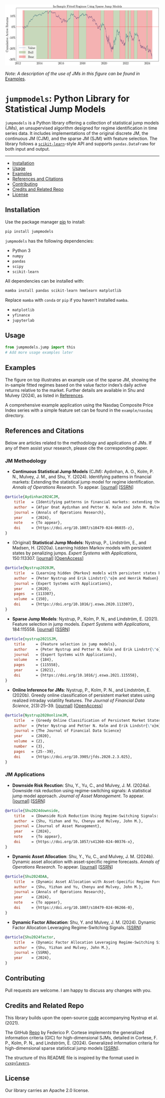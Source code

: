 ![Fitting Example](JM_value_example.png)

*Note: A description of the use of JMs in this figure can be found in* [Examples](#examples).


# `jumpmodels`: Python Library for Statistical Jump Models


`jumpmodels` is a Python library offering a collection of statistical jump models (JMs), an unsupervised algorithm designed for regime identification in time series data. 
It includes implementations of the original discrete JM, the continuous JM (CJM), and the sparse JM (SJM) with feature selection. 
The library follows a [`scikit-learn`](https://github.com/scikit-learn/scikit-learn)-style API and supports `pandas.DataFrame` for both input and output.



---

- [Installation](#installation)
- [Usage](#usage)
- [Examples](#examples)
- [References and Citations](#references-and-citations)
- [Contributing](#contributing)
- [Credits and Related Repo](#credits-and-related-repo)
- [License](#license)




## Installation

Use the package manager [pip](https://pip.pypa.io/en/stable/) to install:

```bash
pip install jumpmodels
```

`jumpmodels` has the following dependencies:

- Python 3
- `numpy` 
- `pandas`
- `scipy`
- `scikit-learn`


All dependencies can be installed with:

```bash
mamba install pandas scikit-learn hmmlearn matplotlib
```

Replace `mamba` with `conda` or `pip` if you haven't installed `mamba`.


- `matplotlib`
- `yfinance`
- `jupyterlab`

## Usage


```python
from jumpmodels.jump import this
# Add more usage examples later
```



## Examples


The figure on top illustrates an example use of the sparse JM, showing the in-sample fitted regimes based on the value factor index’s daily active returns relative to the market. 
Further details are available in Shu and Mulvey (2024), as listed in [References](#factor).


A comprehensive example application using the Nasdaq Composite Price Index series with a simple feature set can be found in the `example/nasdaq` directory.




## References and Citations

Below are articles related to the methodology and applications of JMs. 
If any of them assist your research, please cite the corresponding paper.

### JM Methodology

- **Continuous Statistical Jump Models** (CJM): Aydınhan, A. O., Kolm, P. N., Mulvey, J. M., and Shu, Y. (2024). Identifying patterns in financial markets: Extending the statistical jump model for regime identification. *Annals of Operations Research*. To appear. [[journal](https://link.springer.com/article/10.1007/s10479-024-06035-z)] [[SSRN](https://papers.ssrn.com/abstract=4556048)]


```bibtex
@article{Aydinhan2024CJM,
    title   = {Identifying patterns in financial markets: extending the statistical jump model for regime identification},
    author  = {Afşar Onat Aydınhan and Petter N. Kolm and John M. Mulvey and Yizhan Shu},
    journal = {Annals of Operations Research},
    year    = {2024},
    note    = {To appear},
    doi     = {https://doi.org/10.1007/s10479-024-06035-z},
}
```


- (Original) **Statistical Jump Models**: Nystrup, P., Lindström, E., and Madsen, H. (2020a). Learning hidden Markov models with persistent states by penalizing jumps. *Expert Systems with Applications*, 150:113307. [[journal](https://www.sciencedirect.com/science/article/abs/pii/S0957417420301329)] [[OpenAccess](https://orbit.dtu.dk/files/255194701/Learning_hidden_Markov_models_with_persistent_states_by_penalizing_jumps_ACCEPTED_ESWA.pdf)]


```bibtex
@article{Nystrup2020JM,
    title   = {Learning hidden {Markov} models with persistent states by penalizing jumps},
    author  = {Peter Nystrup and Erik Lindstr{\"o}m and Henrik Madsen},
    journal = {Expert Systems with Applications},
    year    = {2020},
    pages   = {113307},
    volume  = {150},
    doi     = {https://doi.org/10.1016/j.eswa.2020.113307},
}
```


- **Sparse Jump Models**: Nystrup, P., Kolm, P. N., and Lindström, E. (2021). Feature selection in jump models.  *Expert Systems with Applications*, 184:115558.  [[journal](https://www.sciencedirect.com/science/article/pii/S0957417421009647)] [[SSRN](https://papers.ssrn.com/sol3/papers.cfm?abstract_id=3805831)]


```bibtex
@article{nystrup2021SJM,
    title     = {Feature selection in jump models},
    author    = {Peter Nystrup and Petter N. Kolm and Erik Lindstr{\"o}m},
    journal   = {Expert Systems with Applications},
    volume    = {184},
    pages     = {115558},
    year      = {2021},
    doi       = {https://doi.org/10.1016/j.eswa.2021.115558},
}
```




- **Online Inference for JMs**:  Nystrup, P., Kolm, P. N., and Lindström, E. (2020b). Greedy online classification of persistent market states using realized intraday volatility features. *The Journal of Financial Data Science*, 2(3):25–39. [[journal](https://www.pm-research.com/content/iijjfds/2/3/25)] [[OpenAccess](https://backend.orbit.dtu.dk/ws/portalfiles/portal/242396317/Greedy_online_classification_of_persistent_market_states_using_realized_intraday_volatility_features.pdf)]

```bibtex
@article{Nystrup2020onlineJM,
    title   = {Greedy Online Classification of Persistent Market States Using Realized Intraday Volatility Features},
    author  = {Peter Nystrup and Petter N. Kolm and Erik Lindstr{\"o}m},
    journal = {The Journal of Financial Data Science}
    year    = {2020},
    volume  = {2},
    number  = {3},
    pages   = {25--39},
    doi     = {https://doi.org/10.3905/jfds.2020.2.3.025},
}
```


### JM Applications


- **Downside Risk Recution**: Shu, Y., Yu, C., and Mulvey, J. M. (2024a). Downside risk reduction using regime-switching signals: A statistical jump model approach. *Journal of Asset Management*. To appear. [[journal](https://link.springer.com/article/10.1057/s41260-024-00376-x)] [[SSRN](https://ssrn.com/abstract=4719989)]


```bibtex
@article{Shu2024downside,
    title   = {Downside Risk Reduction Using Regime-Switching Signals: A Statistical Jump Model Approach},
    author  = {Shu, Yizhan and Yu, Chenyu and Mulvey, John M.},
    journal = {Journal of Asset Management},
    year    = {2024},
    note    = {To appear},
    doi     = {https://doi.org/10.1057/s41260-024-00376-x},
}
```




- **Dynamic Asset Allocation**: Shu, Y., Yu, C., and Mulvey, J. M. (2024b). Dynamic asset allocation with asset-specific regime forecasts. *Annals of Operations Research*. To appear. [[journal](https://link.springer.com/article/10.1007/s10479-024-06266-0)] [[SSRN](https://ssrn.com/abstract=4864358)]

```bibtex
@article{Shu2024DAA,
    title   = {Dynamic Asset Allocation with Asset-Specific Regime Forecasts},
    author  = {Shu, Yizhan and Yu, Chenyu and Mulvey, John M.},
    journal = {Annals of Operations Research},
    year    = {2024},
    note    = {To appear},
    doi     = {https://doi.org/10.1007/s10479-024-06266-0},
}
```




- <a id="factor"></a> **Dynamic Factor Allocation**: Shu, Y. and Mulvey, J. M. (2024). Dynamic Factor Allocation Leveraging Regime-Switching Signals. [[SSRN](https://papers.ssrn.com/sol3/papers.cfm?abstract_id=4960484)]


```bibtex
@article{Shu2024factor,
    title   = {Dynamic Factor Allocation Leveraging Regime-Switching Signals},
    author  = {Shu, Yizhan and Mulvey, John M.},
    journal = {SSRN},
    year    = {2024},
}
```



## Contributing

Pull requests are welcome. I am happy to discuss any changes with you. 


## Credits and Related Repo

This library builds upon the open-source [code](https://www.sciencedirect.com/science/article/pii/S0957417421009647#appSB) accompanying Nystrup et al. (2021).

The GitHub [Repo](https://github.com/FedericoCortese/GIC-for-SJM) by Federico P. Cortese implements the generalized information criteria (GIC) for high-dimensional SJMs, detailed in Cortese, F. P., Kolm, P. N., and Lindström, E. (2024). Generalized information criteria for high-dimensional sparse statistical jump models [[SSRN](https://papers.ssrn.com/sol3/papers.cfm?abstract_id=4774429)].

The structure of this README file is inspired by the format used in [`cvxpylayers`](https://github.com/cvxgrp/cvxpylayers). 





## License

Our library carries an Apache 2.0 license.










